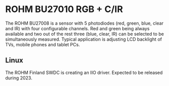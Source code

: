 # ROHM BU27010 RGB + C/IR

The ROHM BU27008 is a sensor with 5 photodiodes (red, green, blue, clear
and IR) with four configurable channels. Red and green being always
available and two out of the rest three (blue, clear, IR) can be
selected to be simultaneously measured. Typical application is adjusting
LCD backlight of TVs, mobile phones and tablet PCs.

## Linux

The ROHM Finland SWDC is creating an IIO driver. Expected to be released during
2023.
